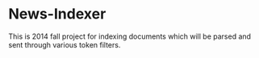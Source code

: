 # News-Indexer
This is 2014 fall project for indexing documents which will be parsed and sent through various token filters.